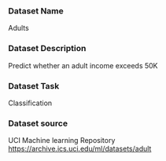 ### Dataset Name

Adults

### Dataset Description

Predict whether an adult income exceeds 50K

### Dataset Task

Classification

### Dataset source

UCI 
Machine learning Repository
https://archive.ics.uci.edu/ml/datasets/adult







